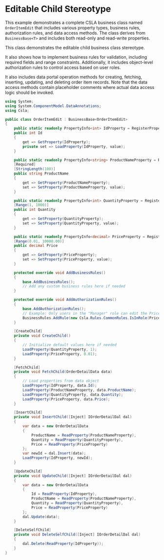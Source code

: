# Editable Child Stereotype

This example demonstrates a complete CSLA business class named `OrderItemEdit` that includes various property types, business rules, authorization rules, and data access methods. The class derives from `BusinessBase<T>` and includes both read-only and read-write properties.

This class demonstrates the editable child business class stereotype.

It also shows how to implement business rules for validation, including required fields and range constraints. Additionally, it includes object-level authorization rules to control access based on user roles.

It also includes data portal operation methods for creating, fetching, inserting, updating, and deleting order item records. Note that the data access methods contain placeholder comments where actual data access logic should be invoked.

```csharp
using System;
using System.ComponentModel.DataAnnotations;
using Csla;

public class OrderItemEdit : BusinessBase<OrderItemEdit>
{
    public static readonly PropertyInfo<int> IdProperty = RegisterProperty<int>(nameof(Id));
    public int Id
    {
        get => GetProperty(IdProperty);
        private set => LoadProperty(IdProperty, value);
    }

    public static readonly PropertyInfo<string> ProductNameProperty = RegisterProperty<string>(nameof(ProductName));
    [Required]
    [StringLength(100)]
    public string ProductName
    {
        get => GetProperty(ProductNameProperty);
        set => SetProperty(ProductNameProperty, value);
    }

    public static readonly PropertyInfo<int> QuantityProperty = RegisterProperty<int>(nameof(Quantity));
    [Range(1, 1000)]
    public int Quantity
    {
        get => GetProperty(QuantityProperty);
        set => SetProperty(QuantityProperty, value);
    }

    public static readonly PropertyInfo<decimal> PriceProperty = RegisterProperty<decimal>(nameof(Price));
    [Range(0.01, 10000.00)]
    public decimal Price
    {
        get => GetProperty(PriceProperty);
        set => SetProperty(PriceProperty, value);
    }

    protected override void AddBusinessRules()
    {
        base.AddBusinessRules();
        // Add any custom business rules here if needed
    }

    protected override void AddAuthorizationRules()
    {
        base.AddAuthorizationRules();
        // Example: Only users in the "Manager" role can edit the Price property
        BusinessRules.AddRule(new Csla.Rules.CommonRules.IsInRole(PriceProperty, "Manager"));
    }

    [CreateChild]
    private void CreateChild()
    {
        // Initialize default values here if needed
        LoadProperty(QuantityProperty, 1);
        LoadProperty(PriceProperty, 0.01);
    }

    [FetchChild]
    private void FetchChild(OrderDetailData data)
    {
        // Load properties from data object
        LoadProperty(IdProperty, data.Id);
        LoadProperty(ProductNameProperty, data.ProductName);
        LoadProperty(QuantityProperty, data.Quantity);
        LoadProperty(PriceProperty, data.Price);
    }

    [InsertChild]
    private void InsertChild([Inject] IOrderDetailDal dal)
    {
        var data = new OrderDetailData
        {
            ProductName = ReadProperty(ProductNameProperty),
            Quantity = ReadProperty(QuantityProperty),
            Price = ReadProperty(PriceProperty)
        };
        var newId = dal.Insert(data);
        LoadProperty(IdProperty, newId);
    }

    [UpdateChild]
    private void UpdateChild([Inject] IOrderDetailDal dal)
    {
        var data = new OrderDetailData
        {
            Id = ReadProperty(IdProperty),
            ProductName = ReadProperty(ProductNameProperty),
            Quantity = ReadProperty(QuantityProperty),
            Price = ReadProperty(PriceProperty)
        };
        dal.Update(data);
    }

    [DeleteSelfChild]
    private void DeleteSelfChild([Inject] IOrderDetailDal dal)
    {
        dal.Delete(ReadProperty(IdProperty));
    }
}
```
